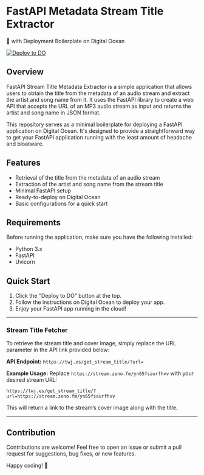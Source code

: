 # FastAPI Metadata Stream Title Extractor

🚀 with Deployment Boilerplate on Digital Ocean

[![Deploy to DO](https://www.deploytodo.com/do-btn-blue.svg)](https://cloud.digitalocean.com/apps/new?repo=https://github.com/jailsonsb2/FastAPI_Stream_Title_metadata_Extractor/tree/main)

## Overview

FastAPI Stream Title Metadata Extractor is a simple application that allows users to obtain the title from the metadata of an audio stream and extract the artist and song name from it. It uses the FastAPI library to create a web API that accepts the URL of an MP3 audio stream as input and returns the artist and song name in JSON format.

This repository serves as a minimal boilerplate for deploying a FastAPI application on Digital Ocean. It's designed to provide a straightforward way to get your FastAPI application running with the least amount of headache and bloatware.

## Features

- Retrieval of the title from the metadata of an audio stream
- Extraction of the artist and song name from the stream title
- Minimal FastAPI setup
- Ready-to-deploy on Digital Ocean
- Basic configurations for a quick start

## Requirements

Before running the application, make sure you have the following installed:
- Python 3.x
- FastAPI
- Uvicorn

## Quick Start

1. Click the "Deploy to DO" button at the top.
2. Follow the instructions on Digital Ocean to deploy your app.
3. Enjoy your FastAPI app running in the cloud!

---

### Stream Title Fetcher

To retrieve the stream title and cover image, simply replace the URL parameter in the API link provided below:

**API Endpoint:** 
`https://twj.es/get_stream_title/?url=`

**Example Usage:**
Replace `https://stream.zeno.fm/yn65fsaurfhvv` with your desired stream URL:
```
https://twj.es/get_stream_title/?url=https://stream.zeno.fm/yn65fsaurfhvv
```

This will return a link to the stream’s cover image along with the title.

--- 

## Contribution

Contributions are welcome! Feel free to open an issue or submit a pull request for suggestions, bug fixes, or new features.

Happy coding! 🎉

